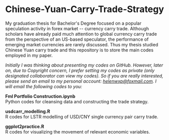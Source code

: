 # Chinese-Yuan-Carry-Trade-Strategy

My graduation thesis for Bachelor's Degree focused on a popular speculation activity in forex market -- currency carry trade. Although scholars have already paid much attention to global currency carry trade from the perspective of an US-based speculator, the performance of emerging market currencies are rarely discussed. Thus my thesis studied Chinese Yuan carry trade and this repository is to store the main codes employed in my paper.

*Initially I was thinking about presenting my codes on GitHub. However, later on, due to Copyright concern, I prefer setting my codes as private (only designated collaborator can view my codes). So if you are really interested, please send an email to my personal account: helenwxp@foxmail.com. I will email the following codes to you:*

**Fml Portfolio Construction.ipynb**  
Python codes for cleansing data and constructing the trade strategy.

**usdcarr_modelling.R**  
R codes for LSTR modelling of USD/CNY single currency pair carry trade.

**ggplot2practice.R**  
R codes for visualizing the movement of relevant economic variables.
